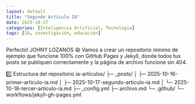 ```yaml
---
layout: default
title: "Segundo Artículo IA"
date: 2025-10-17
categories: [Inteligencia Artificial, Tecnología]
tags: [IA, investigación, educación]
---
```



Perfecto! JOHNY LOZANOS 😄 Vamos a crear un repositorio mínimo de ejemplo que funcione 100% con GitHub Pages y Jekyll, donde todos tus posts se publiquen correctamente y la página de archivo funcione sin 404.

1️⃣ Estructura del repositorio
ia-articulos/
├─ _posts/
│  ├─ 2025-10-16-primer-articulo-ia.md
│  ├─ 2025-10-17-segundo-articulo-ia.md
│  └─ 2025-10-18-tercer-articulo-ia.md
├─ _config.yml
├─ archivo.md
└─ .github/
   └─ workflows/jekyll-gh-pages.yml


